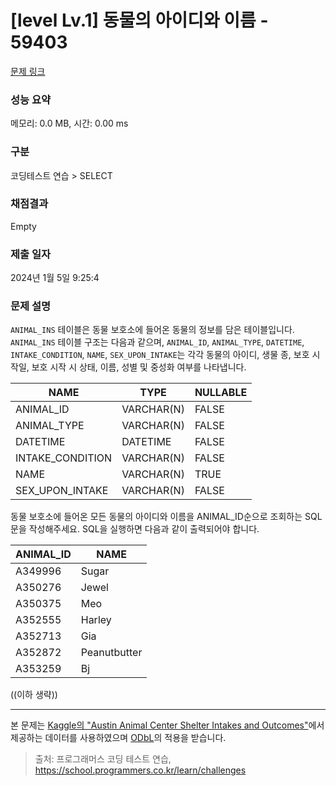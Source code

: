 # [level Lv.1] 동물의 아이디와 이름 - 59403 

[문제 링크](https://school.programmers.co.kr/learn/courses/30/lessons/59403) 

### 성능 요약

메모리: 0.0 MB, 시간: 0.00 ms

### 구분

코딩테스트 연습 > SELECT

### 채점결과

Empty

### 제출 일자

2024년 1월 5일 9:25:4

### 문제 설명

<p><code>ANIMAL_INS</code> 테이블은 동물 보호소에 들어온 동물의 정보를 담은 테이블입니다. <code>ANIMAL_INS</code> 테이블 구조는 다음과 같으며, <code>ANIMAL_ID</code>, <code>ANIMAL_TYPE</code>, <code>DATETIME</code>, <code>INTAKE_CONDITION</code>, <code>NAME</code>, <code>SEX_UPON_INTAKE</code>는 각각 동물의 아이디, 생물 종, 보호 시작일, 보호 시작 시 상태, 이름, 성별 및 중성화 여부를 나타냅니다.</p>
<table class="table">
        <thead><tr>
<th>NAME</th>
<th>TYPE</th>
<th>NULLABLE</th>
</tr>
</thead>
        <tbody><tr>
<td>ANIMAL_ID</td>
<td>VARCHAR(N)</td>
<td>FALSE</td>
</tr>
<tr>
<td>ANIMAL_TYPE</td>
<td>VARCHAR(N)</td>
<td>FALSE</td>
</tr>
<tr>
<td>DATETIME</td>
<td>DATETIME</td>
<td>FALSE</td>
</tr>
<tr>
<td>INTAKE_CONDITION</td>
<td>VARCHAR(N)</td>
<td>FALSE</td>
</tr>
<tr>
<td>NAME</td>
<td>VARCHAR(N)</td>
<td>TRUE</td>
</tr>
<tr>
<td>SEX_UPON_INTAKE</td>
<td>VARCHAR(N)</td>
<td>FALSE</td>
</tr>
</tbody>
      </table>
<p>동물 보호소에 들어온 모든 동물의 아이디와 이름을 ANIMAL_ID순으로 조회하는 SQL문을 작성해주세요. SQL을 실행하면 다음과 같이 출력되어야 합니다.</p>
<table class="table">
        <thead><tr>
<th>ANIMAL_ID</th>
<th>NAME</th>
</tr>
</thead>
        <tbody><tr>
<td>A349996</td>
<td>Sugar</td>
</tr>
<tr>
<td>A350276</td>
<td>Jewel</td>
</tr>
<tr>
<td>A350375</td>
<td>Meo</td>
</tr>
<tr>
<td>A352555</td>
<td>Harley</td>
</tr>
<tr>
<td>A352713</td>
<td>Gia</td>
</tr>
<tr>
<td>A352872</td>
<td>Peanutbutter</td>
</tr>
<tr>
<td>A353259</td>
<td>Bj</td>
</tr>
</tbody>
      </table>
<p>((이하 생략))</p>

<hr>

<p>본 문제는 <a href="https://www.kaggle.com/aaronschlegel/austin-animal-center-shelter-intakes-and-outcomes" target="_blank" rel="noopener">Kaggle의 "Austin Animal Center Shelter Intakes and Outcomes"</a>에서 제공하는 데이터를 사용하였으며 <a href="https://opendatacommons.org/licenses/odbl/1.0/" target="_blank" rel="noopener">ODbL</a>의 적용을 받습니다.</p>


> 출처: 프로그래머스 코딩 테스트 연습, https://school.programmers.co.kr/learn/challenges